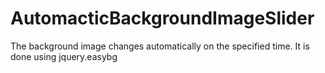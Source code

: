 # AutomacticBackgroundImageSlider
The background image changes automatically on the specified time. It is done using jquery.easybg
